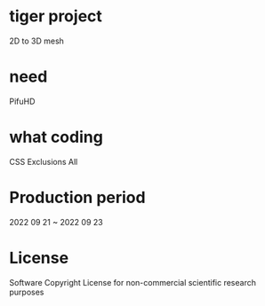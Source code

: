 # tiger project
2D to 3D mesh

# need
PifuHD

# what coding
CSS Exclusions All

# Production period
2022 09 21 ~ 2022 09 23

# License
Software Copyright License for non-commercial scientific research purposes  
